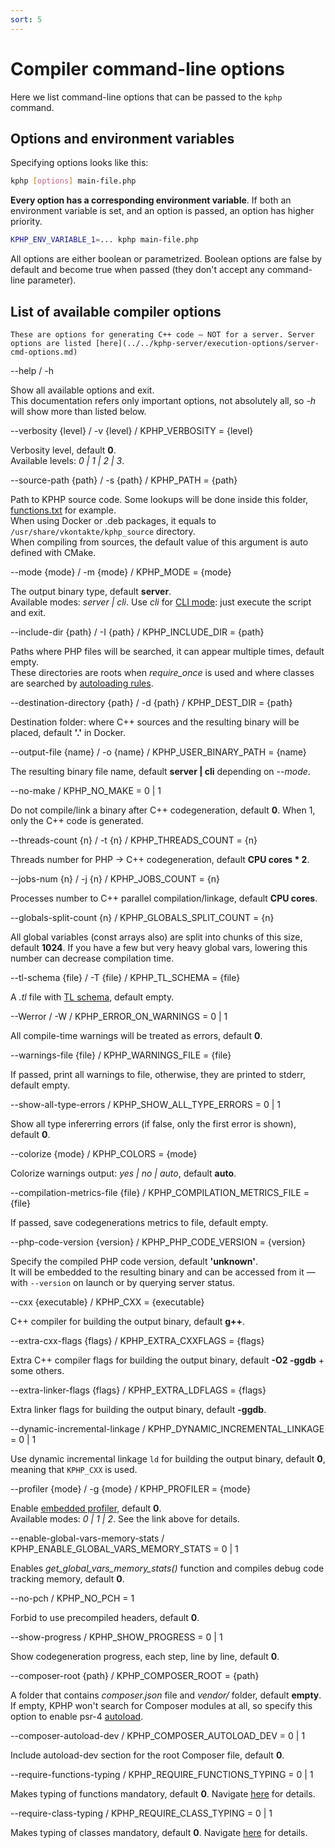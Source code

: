 ```yaml
---
sort: 5
---
```


# Compiler command-line options

Here we list command-line options that can be passed to the `kphp` command.  


## Options and environment variables 

Specifying options looks like this:
```bash
kphp [options] main-file.php
```

**Every option has a corresponding environment variable**. If both an environment variable is set, and an option is passed, an option has higher priority.

```bash
KPHP_ENV_VARIABLE_1=... kphp main-file.php
```

All options are either boolean or parametrized. Boolean options are false by default and become true when passed (they don't accept any command-line parameter).
  

## List of available compiler options

```warning
These are options for generating C++ code — NOT for a server. Server options are listed [here](../../kphp-server/execution-options/server-cmd-options.md)
```

<aside>--help / -h</aside>

Show all available options and exit.  
This documentation refers only important options, not absolutely all, so *-h* will show more than listed below.

<aside>--verbosity {level} / -v {level} / KPHP_VERBOSITY = {level}</aside>

Verbosity level, default **0**.  
Available levels: *0 | 1 | 2 | 3*.

<aside>--source-path {path} / -s {path} / KPHP_PATH = {path}</aside>

Path to KPHP source code. Some lookups will be done inside this folder, [functions.txt]({{site.url_functions_txt}}) for example.  
When using Docker or .deb packages, it equals to `/usr/share/vkontakte/kphp_source` directory.  
When compiling from sources, the default value of this argument is auto defined with CMake.

<aside>--mode {mode} / -m {mode} / KPHP_MODE = {mode}</aside>

The output binary type, default **server**.  
Available modes: *server | cli*. Use *cli* for [CLI mode](../../kphp-server/execution-options/cli-mode.md): just execute the script and exit.

<aside>--include-dir {path} / -I {path} / KPHP_INCLUDE_DIR = {path}</aside>

Paths where PHP files will be searched, it can appear multiple times, default empty.  
These directories are roots when *require_once* is used and where classes are searched by [autoloading rules](../kphp-vs-php/reachability-compilation.md#class-autoloading-and-composer-modules).

<aside>--destination-directory {path} / -d {path} / KPHP_DEST_DIR = {path}</aside>

Destination folder: where C++ sources and the resulting binary will be placed, default **'.'** in Docker.

<aside>--output-file {name} / -o {name} / KPHP_USER_BINARY_PATH = {name}</aside>

The resulting binary file name, default **server \| cli** depending on *\-\-mode*.

<aside>--no-make / KPHP_NO_MAKE = 0 | 1</aside>

Do not compile/link a binary after C++ codegeneration, default **0**. When 1, only the C++ code is generated.

<aside>--threads-count {n} / -t {n} / KPHP_THREADS_COUNT = {n}</aside>

Threads number for PHP → C++ codegeneration, default **CPU cores * 2**.

<aside>--jobs-num {n} / -j {n} / KPHP_JOBS_COUNT = {n}</aside>

Processes number to C++ parallel compilation/linkage, default **CPU cores**.

<aside>--globals-split-count {n} / KPHP_GLOBALS_SPLIT_COUNT = {n}</aside>

All global variables (const arrays also) are split into chunks of this size, default **1024**. If you have a few but very heavy global vars, lowering this number can decrease compilation time.

<aside>--tl-schema {file} / -T {file} / KPHP_TL_SCHEMA = {file}</aside>

A *.tl* file with [TL schema](../../kphp-client/tl-schema-and-rpc/tl-schema-basics.md), default empty.

<aside>--Werror / -W / KPHP_ERROR_ON_WARNINGS = 0 | 1</aside>

All compile-time warnings will be treated as errors, default **0**.

<aside>--warnings-file {file} / KPHP_WARNINGS_FILE = {file}</aside>

If passed, print all warnings to file, otherwise, they are printed to stderr, default empty.

<aside>--show-all-type-errors / KPHP_SHOW_ALL_TYPE_ERRORS = 0 | 1</aside>

Show all type infererring errors (if false, only the first error is shown), default **0**.

<aside>--colorize {mode} / KPHP_COLORS = {mode}</aside>

Colorize warnings output: *yes \| no \| auto*, default **auto**.

<aside>--compilation-metrics-file {file} / KPHP_COMPILATION_METRICS_FILE = {file}</aside>

If passed, save codegenerations metrics to file, default empty.

<aside>--php-code-version {version} / KPHP_PHP_CODE_VERSION = {version}</aside>

Specify the compiled PHP code version, default **'unknown'**.  
It will be embedded to the resulting binary and can be accessed from it — with `--version` on launch or by querying server status.

<aside>--cxx {executable} / KPHP_CXX = {executable}</aside>

C++ compiler for building the output binary, default **g++**.

<aside>--extra-cxx-flags {flags} / KPHP_EXTRA_CXXFLAGS = {flags}</aside>

Extra C++ compiler flags for building the output binary, default **-O2 -ggdb** + some others.

<aside>--extra-linker-flags {flags} / KPHP_EXTRA_LDFLAGS = {flags}</aside>

Extra linker flags for building the output binary, default **-ggdb**.

<aside>--dynamic-incremental-linkage / KPHP_DYNAMIC_INCREMENTAL_LINKAGE = 0 | 1</aside>

Use dynamic incremental linkage `ld` for building the output binary, default **0**, meaning that `KPHP_CXX` is used.

<aside>--profiler {mode} / -g {mode} / KPHP_PROFILER = {mode}</aside>

Enable [embedded profiler](../../kphp-language/best-practices/embedded-profiler.md), default **0**.  
Available modes: *0 | 1 | 2*. See the link above for details.

<aside>--enable-global-vars-memory-stats / KPHP_ENABLE_GLOBAL_VARS_MEMORY_STATS = 0 | 1</aside>

Enables *get_global_vars_memory_stats()* function and compiles debug code tracking memory, default **0**.

<aside>--no-pch / KPHP_NO_PCH = 1</aside>

Forbid to use precompiled headers, default **0**.

<aside>--show-progress / KPHP_SHOW_PROGRESS = 0 | 1</aside>

Show codegeneration progress, each step, line by line, default **0**.

<aside>--composer-root {path} / KPHP_COMPOSER_ROOT = {path}</aside> 

A folder that contains *composer.json* file and *vendor/* folder, default **empty**.  
If empty, KPHP won't search for Composer modules at all, so specify this option to enable psr-4 [autoload](../../kphp-language/kphp-vs-php/reachability-compilation.md#class-autoloading-and-composer-modules).

<aside>--composer-autoload-dev / KPHP_COMPOSER_AUTOLOAD_DEV = 0 | 1</aside>

Include autoload-dev section for the root Composer file, default **0**.

<aside>--require-functions-typing / KPHP_REQUIRE_FUNCTIONS_TYPING = 0 | 1</aside>

Makes typing of functions mandatory, default **0**. Navigate [here](../../kphp-language/static-type-system/phpdoc-to-declare-types.md#compiler-options-to-deny-untyped-code) for details.

<aside>--require-class-typing / KPHP_REQUIRE_CLASS_TYPING = 0 | 1</aside>

Makes typing of classes mandatory, default **0**. Navigate [here](../../kphp-language/static-type-system/phpdoc-to-declare-types.md#compiler-options-to-deny-untyped-code) for details.   
